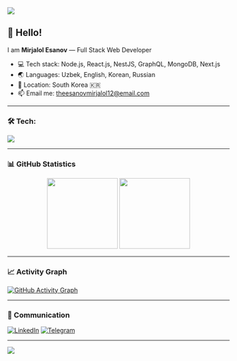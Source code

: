 <!-- Profile banner -->
<img src="https://capsule-render.vercel.app/api?type=waving&color=0:6a11cb,100:2575fc&height=200&section=header&text=Hello%20I'm%20Adam&fontSize=40&fontColor=ffffff&animation=fadeIn" />


## 👋 Hello!
I am **Mirjalol Esanov** — Full Stack Web Developer
- 💻 Tech stack: Node.js, React.js, NestJS, GraphQL, MongoDB, Next.js
- 🌏 Languages: Uzbek, English, Korean, Russian
- 📍 Location: South Korea 🇰🇷  
- 📫 Email me: [theesanovmirjalol12@email.com](mailto:theesanovmirjalol12@email.com)

---

### 🛠️ Tech:
<p align="left">
  <img src="https://skillicons.dev/icons?i=js,ts,nodejs,react,nestjs,mongodb,graphql,html,css,git,linux" />
</p>

---

### 📊 GitHub Statistics
<p align="center">
  <img src="https://github-readme-stats.vercel.app/api?username=Adamd3vs&show_icons=true&theme=radical" height="160"/>
  <img src="https://github-readme-stats.vercel.app/api/top-langs/?username=Adamd3vs&layout=compact&theme=radical" height="160"/>
</p>

---

### 📈 Activity Graph
[![GitHub Activity Graph](https://github-readme-activity-graph.vercel.app/graph?username=Adamd3vs&theme=react-dark)](https://github.com/Adamd3vs)

---

### 🔗 Communication
[![LinkedIn](https://img.shields.io/badge/LinkedIn-Profile-blue)](https://www.linkedin.com/in/mirjalol-esanov-2b7543342/)
[![Telegram](https://img.shields.io/badge/Telegram-Chat-blue)](https://t.me/debug_Adam)

---

<img src="https://capsule-render.vercel.app/api?type=waving&color=0:2575fc,100:6a11cb&height=100&section=footer&fontColor=ffffff" />

